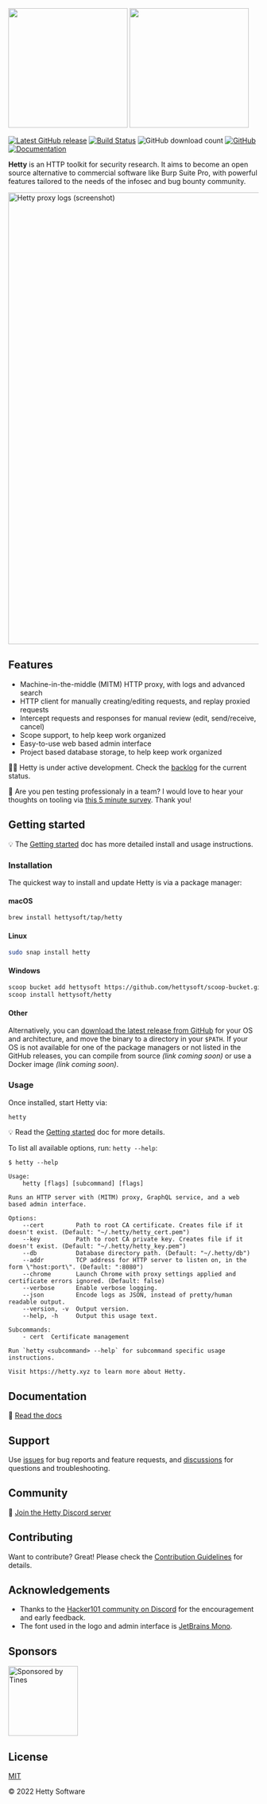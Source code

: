 <img src="https://user-images.githubusercontent.com/983924/156430531-6193e187-7400-436b-81c6-f86862783ea5.svg#gh-light-mode-only" width="240"/>
<img src="https://user-images.githubusercontent.com/983924/156430660-9d5bd555-dcfd-47e2-ba70-54294c20c1b4.svg#gh-dark-mode-only" width="240"/>

[![Latest GitHub release](https://img.shields.io/github/v/release/dstotijn/hetty?color=25ae8f)](https://github.com/dstotijn/hetty/releases/latest)
[![Build Status](https://img.shields.io/endpoint.svg?url=https%3A%2F%2Factions-badge.atrox.dev%2Fdstotijn%2Fhetty%2Fbadge%3Fref%3Dmain&label=build&color=24ae8f)](https://github.com/dstotijn/hetty/actions/workflows/build-test.yml)
![GitHub download count](https://img.shields.io/github/downloads/dstotijn/hetty/total?color=25ae8f)
[![GitHub](https://img.shields.io/github/license/dstotijn/hetty?color=25ae8f)](https://github.com/dstotijn/hetty/blob/master/LICENSE)
[![Documentation](https://img.shields.io/badge/hetty-docs-25ae8f)](https://hetty.xyz/)

**Hetty** is an HTTP toolkit for security research. It aims to become an open
source alternative to commercial software like Burp Suite Pro, with powerful
features tailored to the needs of the infosec and bug bounty community.

<img src="https://hetty.xyz/img/hero.png" width="907" alt="Hetty proxy logs (screenshot)" />

## Features

- Machine-in-the-middle (MITM) HTTP proxy, with logs and advanced search
- HTTP client for manually creating/editing requests, and replay proxied requests
- Intercept requests and responses for manual review (edit, send/receive, cancel)
- Scope support, to help keep work organized
- Easy-to-use web based admin interface
- Project based database storage, to help keep work organized

👷‍♂️ Hetty is under active development. Check the <a
href="https://github.com/dstotijn/hetty/projects/1">backlog</a> for the current
status.

📣 Are you pen testing professionaly in a team? I would love to hear your
thoughts on tooling via [this 5 minute
survey](https://forms.gle/36jtgNc3TJ2imi5A8). Thank you!

## Getting started

💡 The [Getting started](https://hetty.xyz/docs/getting-started) doc has more
detailed install and usage instructions.

### Installation

The quickest way to install and update Hetty is via a package manager:

#### macOS

```sh
brew install hettysoft/tap/hetty
```

#### Linux

```sh
sudo snap install hetty
```

#### Windows

```sh
scoop bucket add hettysoft https://github.com/hettysoft/scoop-bucket.git
scoop install hettysoft/hetty
```

#### Other

Alternatively, you can [download the latest release from
GitHub](https://github.com/dstotijn/hetty/releases/latest) for your OS and
architecture, and move the binary to a directory in your `$PATH`. If your OS is
not available for one of the package managers or not listed in the GitHub
releases, you can compile from source _(link coming soon)_ or use a Docker image
_(link coming soon)_.

### Usage

Once installed, start Hetty via:

```sh
hetty
```

💡 Read the [Getting started](https://hetty.xyz/docs/getting-started) doc for
more details.

To list all available options, run: `hetty --help`:

```
$ hetty --help

Usage:
    hetty [flags] [subcommand] [flags]

Runs an HTTP server with (MITM) proxy, GraphQL service, and a web based admin interface.

Options:
    --cert         Path to root CA certificate. Creates file if it doesn't exist. (Default: "~/.hetty/hetty_cert.pem")
    --key          Path to root CA private key. Creates file if it doesn't exist. (Default: "~/.hetty/hetty_key.pem")
    --db           Database directory path. (Default: "~/.hetty/db")
    --addr         TCP address for HTTP server to listen on, in the form \"host:port\". (Default: ":8080")
    --chrome       Launch Chrome with proxy settings applied and certificate errors ignored. (Default: false)
    --verbose      Enable verbose logging.
    --json         Encode logs as JSON, instead of pretty/human readable output.
    --version, -v  Output version.
    --help, -h     Output this usage text.

Subcommands:
    - cert  Certificate management

Run `hetty <subcommand> --help` for subcommand specific usage instructions.

Visit https://hetty.xyz to learn more about Hetty.
```

## Documentation

📖 [Read the docs](https://hetty.xyz/docs)

## Support

Use [issues](https://github.com/dstotijn/hetty/issues) for bug reports and
feature requests, and
[discussions](https://github.com/dstotijn/hetty/discussions) for questions and
troubleshooting.

## Community

💬 [Join the Hetty Discord server](https://discord.gg/3HVsj5pTFP)

## Contributing

Want to contribute? Great! Please check the [Contribution
Guidelines](CONTRIBUTING.md) for details.

## Acknowledgements

- Thanks to the [Hacker101 community on Discord](https://www.hacker101.com/discord)
  for the encouragement and early feedback.
- The font used in the logo and admin interface is [JetBrains
  Mono](https://www.jetbrains.com/lp/mono/).

## Sponsors

<a href="https://www.tines.com/?utm_source=oss&utm_medium=sponsorship&utm_campaign=hetty">
<img src="https://hetty.xyz/img/tines-sponsorship-badge.png" width="140" alt="Sponsored by Tines">
</a>

## License

[MIT](LICENSE)

© 2022 Hetty Software

